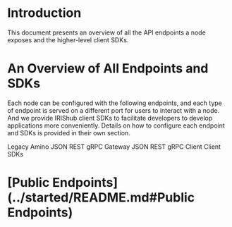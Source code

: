 # Introduction

This document presents an overview of all the API endpoints a node exposes and the higher-level client SDKs.

# An Overview of All Endpoints and SDKs

Each node can be configured with the following endpoints, and each type of endpoint is served on a different port for users to interact with a node. And we provide IRIShub client SDKs to facilitate developers to develop applications more conveniently. Details on how to configure each endpoint and SDKs is provided in their own section.

Legacy Amino JSON REST
gRPC Gateway JSON REST
gRPC Client
Client SDKs

# [Public Endpoints](../started/README.md#Public Endpoints)